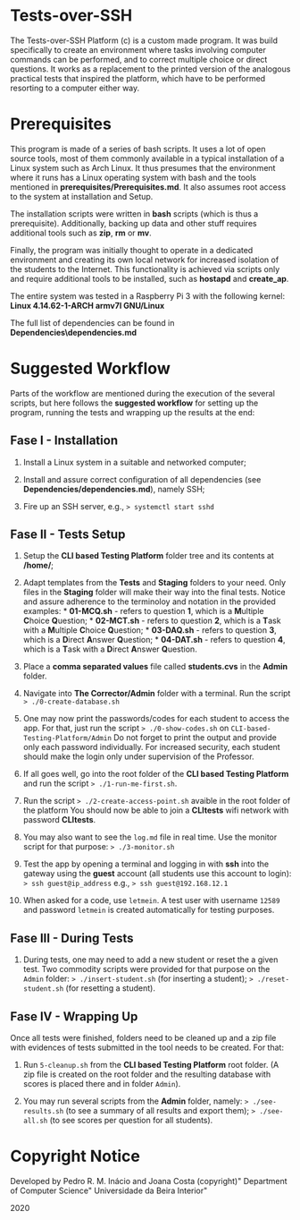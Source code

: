 #   Tests-over-SSH

  The Tests-over-SSH Platform (c) is a custom made program.
  It was build specifically to create an environment where tasks involving
  computer commands can be performed, and to correct multiple choice or direct
  questions. It works as a replacement to the printed version of the analogous
  practical tests that inspired the platform,  which have to be performed
  resorting to a computer either way.
   

#   Prerequisites

  This program is made of a series of bash scripts. It uses a lot of open 
  source tools, most of them commonly available in a typical installation of
  a Linux system such as Arch Linux. It thus presumes that the environment 
  where it runs has a Linux operating system with bash and the tools mentioned
  in **prerequisites/Prerequisites.md**. It also assumes root access to the 
  system at installation and Setup.

  The installation scripts were written in **bash** scripts (which is thus a 
  prerequisite). Additionally, backing up data and other stuff requires 
  additional tools such as **zip**, **rm** or **mv**.

  Finally, the program was initially thought to operate in a dedicated 
  environment and creating its own local network for increased isolation of
  the students to the Internet. This functionality is achieved via scripts
  only and require additional tools to be installed, such as **hostapd** 
  and **create_ap**. 

  The entire system was tested in a Raspberry Pi 3 with the following kernel:
  **Linux 4.14.62-1-ARCH armv7l GNU/Linux**

  The full list of dependencies can be found in 
  **Dependencies\dependencies.md**


#   Suggested Workflow

  Parts of the workflow are mentioned during the execution of the several
  scripts, but here follows the **suggested workflow** for setting up the
  program, running the tests and wrapping up the results at the end:


##  Fase I - Installation 

  1. Install a Linux system in a suitable and networked computer;

  2. Install and assure correct configuration of all dependencies
  (see **Dependencies/dependencies.md**), namely SSH;

  3. Fire up an SSH server, e.g., 
  `> systemctl start sshd`


##  Fase II - Tests Setup

  1. Setup the **CLI based Testing Platform** folder tree and its contents at
  **/home/**;

  2. Adapt templates from the **Tests** and **Staging** folders to your need. 
  Only files in the **Staging** folder will make their way into the final tests.
  Notice and assure adherence to the terminoloy and notation in the provided
  examples:
    * **01-MCQ.sh** - refers to question **1**, which is a **M**ultiple 
    **C**hoice **Q**uestion;
    * **02-MCT.sh** - refers to question **2**, which is a **T**ask with a 
    **M**ultiple **C**hoice **Q**uestion;
    * **03-DAQ.sh** - refers to question **3**, which is a **D**irect 
    **A**nswer **Q**uestion;
    * **04-DAT.sh** - refers to question **4**, which is a **T**ask with a 
    **D**irect **A**nswer **Q**uestion.

  3. Place a **comma separated values** file called **students.cvs** in
  the **Admin** folder. 

  4. Navigate into **The Corrector/Admin** folder with a terminal. Run the
  script 
  `> ./0-create-database.sh`

  5. One may now print the passwords/codes for each student to access the 
  app. For that, just run the script
  `> ./0-show-codes.sh` on `CLI-based-Testing-Platform/Admin`
  Do not forget to print the output and provide only each password 
  individually. For increased security, each student should make the login 
  only under supervision of the Professor.

  6. If all goes well, go into the root folder of the 
  **CLI based Testing Platform** and run the script 
  `> ./1-run-me-first.sh`.

  7. Run the script
  `> ./2-create-access-point.sh` avaible in the root folder of the platform
  You should now be able to join a **CLItests** wifi network with 
  password **CLItests**.  

  8. You may also want to see the `log.md` file in real time. Use the monitor
  script for that purpose:
  `> ./3-monitor.sh`

  9. Test the app by opening a terminal and logging in with **ssh** into the 
  gateway using the **guest** account (all students use this account to login):
  `> ssh guest@ip_address`
  e.g.,
  `> ssh guest@192.168.12.1`

  10. When asked for a code, use `letmein`. A test user with username `12589`
  and password `letmein` is created automatically for testing purposes.


##  Fase III - During Tests 

  1. During tests, one may need to add a new student or reset the a given 
  test. Two commodity scripts were provided for that purpose on the `Admin`
  folder:
  `> ./insert-student.sh` (for inserting a student);
  `> ./reset-student.sh` (for resetting a student).


##  Fase IV - Wrapping Up

  Once all tests were finished, folders need to be cleaned up and a zip file
  with evidences of tests submitted in the tool needs to be created. For that:

  1. Run `5-cleanup.sh` from the **CLI based Testing Platform** root folder.
  (A zip file is created on the root folder and the resulting database with 
  scores is placed there and in folder `Admin`).

  2. You may run several scripts from the **Admin** folder, namely:
  `> ./see-results.sh` (to see a summary of all results and export them);
  `> ./see-all.sh`     (to see scores per question for all students).

#   Copyright Notice

  Developed by Pedro R. M. Inácio and Joana Costa (copyright)"
  Department of Computer Science"
  Universidade da Beira Interior"

  2020
